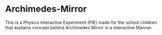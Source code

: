 # Archimedes-Mirror
This is a Physics Interactive Experiment (PIE) made for the school children that explains concept behind Archimedes Mirror  in a interactive Manner.
